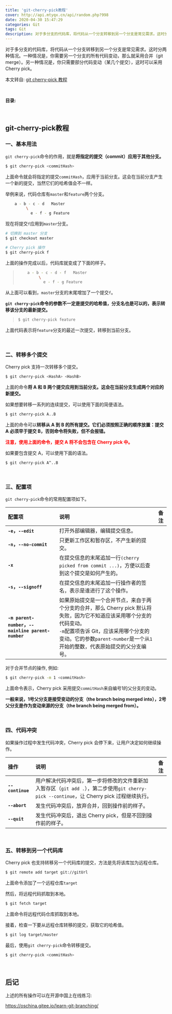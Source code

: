```yaml
---
title: 'git-cherry-pick教程'
cover: http://api.mtyqx.cn/api/random.php?998
date: 2020-04-30 15:47:29
categories: Git
tags: Git
description: 对于多分支的代码库，将代码从一个分支转移到另一个分支是常见需求。这时分两种情况。一种情况是，你需要另一个分支的所有代码变动，那么就采用合并（git merge）。另一种情况是，你只需要部分代码变动（某几个提交），这时可以采用 Cherry pick。
---
```


对于多分支的代码库，将代码从一个分支转移到另一个分支是常见需求。这时分两种情况。一种情况是，你需要另一个分支的所有代码变动，那么就采用合并（git merge）。另一种情况是，你只需要部分代码变动（某几个提交），这时可以采用 Cherry pick。

本文转自: [git cherry-pick 教程](http://www.ruanyifeng.com/blog/2020/04/git-cherry-pick.html)

<br/>

<!--more-->

**目录:**

<!-- toc -->

<br/>

## git-cherry-pick教程

### 一、基本用法

`git cherry-pick`命令的作用，就是**将指定的提交（commit）应用于其他分支。**

```bash
$ git cherry-pick <commitHash>
```

上面命令就会将指定的提交`commitHash`，应用于当前分支。这会在当前分支产生一个新的提交，当然它们的哈希值会不一样。

举例来说，代码仓库有`master`和`feature`两个分支。

```bash
    a - b - c - d   Master
         \
           e - f - g Feature
```

现在将提交`f`应用到`master`分支。

```bash
# 切换到 master 分支
$ git checkout master

# Cherry pick 操作
$ git cherry-pick f
```

上面的操作完成以后，代码库就变成了下面的样子。

>   ```bash
>       a - b - c - d - f   Master
>            \
>              e - f - g Feature
>   ```

从上面可以看到，`master`分支的末尾增加了一个提交`f`。

**`git cherry-pick`命令的参数不一定是提交的哈希值，分支名也是可以的，表示转移该分支的最新提交。**

>   ```bash
>   $ git cherry-pick feature
>   ```

上面代码表示将`feature`分支的最近一次提交，转移到当前分支。

<br/>

### 二、转移多个提交

Cherry pick 支持一次转移多个提交。

```bash
$ git cherry-pick <HashA> <HashB>
```

上面的命令**将 A 和 B 两个提交应用到当前分支。这会在当前分支生成两个对应的新提交。**

如果想要转移一系列的连续提交，可以使用下面的简便语法。

```bash
$ git cherry-pick A..B 
```

上面的命令可以**转移从 A 到 B 的所有提交。它们必须按照正确的顺序放置：提交 A 必须早于提交 B，否则命令将失败，但不会报错。**

<font color="#f00">**注意，使用上面的命令，提交 A 将不会包含在 Cherry pick 中。**</font>

如果要包含提交 A，可以使用下面的语法。

```bash
$ git cherry-pick A^..B 
```

<br/>

### 三、配置项

`git cherry-pick`命令的常用配置项如下。

| 配置项                                             | 说明                                                         | 备注 |
| :------------------------------------------------- | :----------------------------------------------------------- | ---- |
| **`-e`，`--edit`**                                 | 打开外部编辑器，编辑提交信息。                               |      |
| **`-n`，`--no-commit`**                            | 只更新工作区和暂存区，不产生新的提交。                       |      |
| **`-x`**                                           | 在提交信息的末尾追加一行`(cherry picked from commit ...)`，方便以后查到这个提交是如何产生的。 |      |
| **`-s`，`--signoff`**                              | 在提交信息的末尾追加一行操作者的签名，表示是谁进行了这个操作。 |      |
| **`-m parent-number`，`--mainline parent-number`** | 如果原始提交是一个合并节点，来自于两个分支的合并，那么 Cherry pick 默认将失败，因为它不知道应该采用哪个分支的代码变动。<br />`-m`配置项告诉 Git，应该采用哪个分支的变动。它的参数`parent-number`是一个从`1`开始的整数，代表原始提交的父分支编号。 |      |

对于合并节点的操作, 例如:

```bash
$ git cherry-pick -m 1 <commitHash>
```

上面命令表示，Cherry pick 采用提交`commitHash`来自编号1的父分支的变动。

**一般来说，1号父分支是接受变动的分支（the branch being merged into），2号父分支是作为变动来源的分支（the branch being merged from）。** 

<br/>

### 四、代码冲突

如果操作过程中发生代码冲突，Cherry pick 会停下来，让用户决定如何继续操作。

| 操作             | 说明                                                         | 备注 |
| :--------------- | :----------------------------------------------------------- | ---- |
| **`--continue`** | 用户解决代码冲突后，第一步将修改的文件重新加入暂存区（`git add .`），第二步使用`git cherry-pick --continue`，让 Cherry pick 过程继续执行。 |      |
| **`--abort`**    | 发生代码冲突后，放弃合并，回到操作前的样子。                 |      |
| **`--quit`**     | 发生代码冲突后，退出 Cherry pick，但是不回到操作前的样子。   |      |

<br/>

### 五、转移到另一个代码库

Cherry pick 也支持转移另一个代码库的提交，方法是先将该库加为远程仓库。

```bash
$ git remote add target git://gitUrl
```

上面命令添加了一个远程仓库`target`

然后，将远程代码抓取到本地。

```bash
$ git fetch target
```

上面命令将远程代码仓库抓取到本地。

接着，检查一下要从远程仓库转移的提交，获取它的哈希值。

```bash
$ git log target/master
```

最后，使用`git cherry-pick`命令转移提交。

```bash
$ git cherry-pick <commitHash>
```

<br/>

## 后记

上述的所有操作可以在开源中国上在线练习:

https://oschina.gitee.io/learn-git-branching/

<br/>